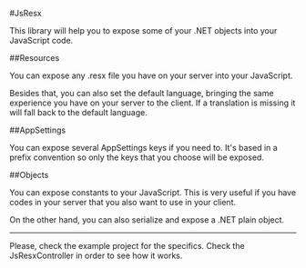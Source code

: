 #JsResx

This library will help you to expose some of your .NET objects into your JavaScript code.

##Resources

You can expose any .resx file you have on your server into your JavaScript.

Besides that, you can also set the default language, bringing the same experience you have on your server to the client. If a translation is missing it will fall back to the default language.

##AppSettings

You can expose several AppSettings keys if you need to. It's based in a prefix convention so only the keys that you choose will be exposed.

##Objects

You can expose constants to your JavaScript. This is very useful if you have codes in your server that you also want to use in your client.

On the other hand, you can also serialize and expose a .NET plain object.

---

Please, check the example project for the specifics. Check the JsResxController in order to see how it works.
